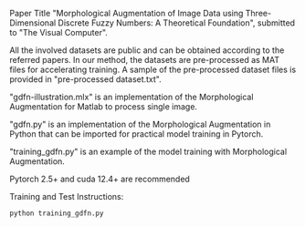 Paper Title "Morphological Augmentation of Image Data using Three-Dimensional Discrete Fuzzy Numbers: A Theoretical Foundation", submitted to "The Visual Computer".  

All the involved datasets are public and can be obtained according to the referred papers. In our method, the datasets are pre-processed as MAT files for accelerating training. A sample of the pre-processed dataset files is provided in "pre-processed dataset.txt".  

"gdfn-illustration.mlx" is an implementation of the Morphological Augmentation for Matlab to process single image.  

"gdfn.py" is an implementation of the Morphological Augmentation in Python that can be imported for practical model training in Pytorch.  

"training_gdfn.py" is an example of the model training with Morphological Augmentation.  

Pytorch 2.5+ and cuda 12.4+ are recommended

Training and Test Instructions:  
```python
python training_gdfn.py

